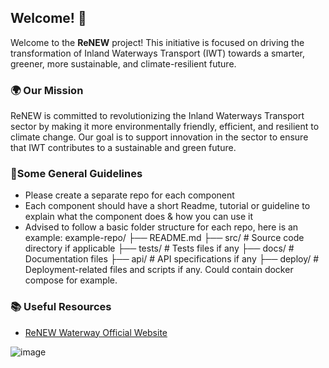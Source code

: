 ## Welcome! 👋
Welcome to the **ReNEW** project! This initiative is focused on driving the transformation of Inland Waterways Transport (IWT) towards a smarter, greener, more sustainable, and climate-resilient future.

### 🌍 Our Mission
ReNEW is committed to revolutionizing the Inland Waterways Transport sector by making it more environmentally friendly, efficient, and resilient to climate change. Our goal is to support innovation in the sector to ensure that IWT contributes to a sustainable and green future.

### 🧾Some General Guidelines
- Please create a separate repo for each component
- Each component should have a short Readme, tutorial or guideline to explain what the component does & how you can use it
- Advised to follow a basic folder structure for each repo, here is an example:
        example-repo/
        ├── README.md
        ├── src/                  # Source code directory if applicable
        ├── tests/                # Tests files if any
        ├── docs/                 # Documentation files
        ├── api/                  # API specifications if any
        ├── deploy/               # Deployment-related files and scripts if any. Could contain docker compose for example.

### 📚 Useful Resources
- [ReNEW Waterway Official Website](https://renew-waterways.eu)

![image](https://github.com/user-attachments/assets/e5ff09c5-bf4d-4a1c-a3c5-a66e58712ed0)
